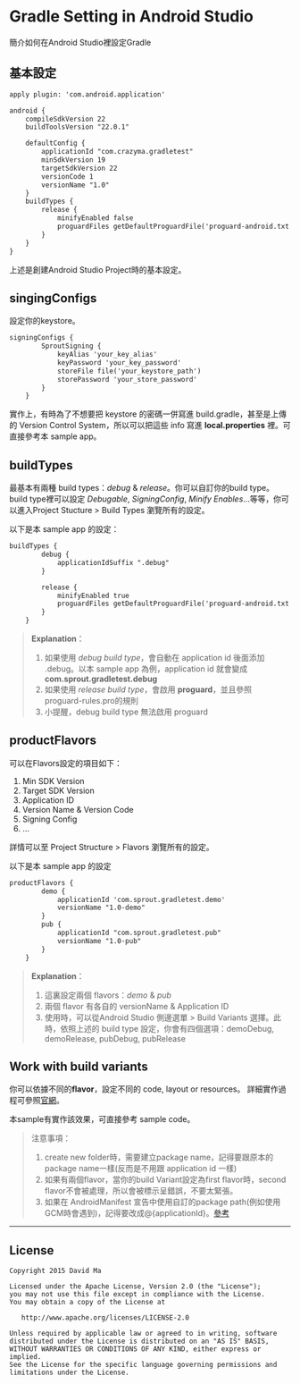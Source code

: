 
Gradle Setting in Android Studio
=======

簡介如何在Android Studio裡設定Gradle


基本設定
---
```xml
apply plugin: 'com.android.application'

android {
    compileSdkVersion 22
    buildToolsVersion "22.0.1"

    defaultConfig {
        applicationId "com.crazyma.gradletest"
        minSdkVersion 19
        targetSdkVersion 22
        versionCode 1
        versionName "1.0"
    }
    buildTypes {
        release {
            minifyEnabled false
            proguardFiles getDefaultProguardFile('proguard-android.txt'), 'proguard-rules.pro'
        }
    }
}
```

上述是創建Android Studio Project時的基本設定。

singingConfigs
---
設定你的keystore。

```xml
signingConfigs {
        SproutSigning {
            keyAlias 'your_key_alias'
            keyPassword 'your_key_password'
            storeFile file('your_keystore_path')
            storePassword 'your_store_password'
        }
    }
```

實作上，有時為了不想要把 keystore 的密碼一併寫進 build.gradle，甚至是上傳的 Version Control System，所以可以把這些 info 寫進 **local.properties** 裡。可直接參考本 sample app。


buildTypes
---
最基本有兩種 build types：*debug* & *release*。你可以自訂你的build type。
build type裡可以設定 *Debugable*, *SigningConfig*, *Minify Enables*...等等，你可以進入Project Stucture > Build Types 瀏覽所有的設定。

以下是本 sample app 的設定：
```xml
buildTypes {
        debug {
            applicationIdSuffix ".debug"
        }

        release {
            minifyEnabled true
            proguardFiles getDefaultProguardFile('proguard-android.txt'), 'proguard-rules.pro'
        }
    }
```
>**Explanation**：
>1. 如果使用 *debug build type*，會自動在 application id 後面添加 .debug。以本 sample app 為例，application id 就會變成 **com.sprout.gradletest.debug**
>2. 如果使用 *release build type*，會啟用 **proguard**，並且參照 proguard-rules.pro的規則
>3. 小提醒，debug build type 無法啟用 proguard

productFlavors
---
可以在Flavors設定的項目如下：
1. Min SDK Version
2. Target SDK Version
3. Application ID
4. Version Name & Version Code
5. Signing Config
6. ...

詳情可以至 Project Structure > Flavors 瀏覽所有的設定。

以下是本 sample app 的設定
```xml
productFlavors {
        demo {
            applicationId 'com.sprout.gradletest.demo'
            versionName "1.0-demo"
        }
        pub {
            applicationId "com.sprout.gradletest.pub"
            versionName "1.0-pub"
        }
    }
```
>**Explanation**：
>1. 這裏設定兩個 flavors：*demo* & *pub*
>2. 兩個 flavor 有各自的 versionName & Application ID
>3. 使用時，可以從Android Studio 側邊選單 > Build Variants 選擇。此時，依照上述的 build type 設定，你會有四個選項：demoDebug, demoRelease, pubDebug, pubRelease


Work with build variants
---
你可以依據不同的**flavor**，設定不同的 code, layout or resources。
詳細實作過程可參照[官網][1]。

本sample有實作該效果，可直接參考 sample code。
>注意事項：
>1. create new folder時，需要建立package name，記得要跟原本的package name一樣(反而是不用跟 application id 一樣)
>2. 如果有兩個flavor，當你的build Variant設定為first flavor時，second flavor不會被處理，所以會被標示呈錯誤，不要太緊張。
>3. 如果在 AndroidManifest 宣告中使用自訂的package path(例如使用GCM時會遇到)，記得要改成@{applicationId}。[參考][2]


----------


License
-------
	Copyright 2015 David Ma

	Licensed under the Apache License, Version 2.0 (the "License");
	you may not use this file except in compliance with the License.
	You may obtain a copy of the License at

	   http://www.apache.org/licenses/LICENSE-2.0

	Unless required by applicable law or agreed to in writing, software
	distributed under the License is distributed on an "AS IS" BASIS,
	WITHOUT WARRANTIES OR CONDITIONS OF ANY KIND, either express or implied.
	See the License for the specific language governing permissions and
	limitations under the License.


[1]: https://developer.android.com/tools/building/configuring-gradle.html#workBuildVariants
[2]: http://stackoverflow.com/questions/27154990/android-l-permission-conflict-between-release-and-debug-apks

